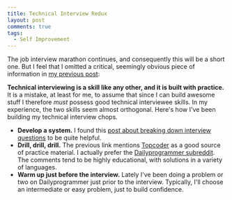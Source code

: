 ```yaml
---
title: Technical Interview Redux
layout: post
comments: true
tags:
  - Self Improvement
---
```

The job interview marathon continues, and consequently this will be a short one. But I feel that I omitted a critical, seemingly obvious piece of information in [my previous post][1]:

**Technical interviewing is a skill like any other, and it is built with practice.** It is a mistake, at least for me, to assume that since I can build awesome stuff I therefore *must* possess good technical interviewee skills. In my experience, the two skills seem almost orthogonal. Here's how I've been building my technical interview chops.
<span id="more"></span>

*   **Develop a system.** I found this [post about breaking down interview questions][2] to be quite helpful.
*   **Drill, drill, drill.** The previous link mentions [Topcoder][3] as a good source of practice material. I actually prefer the [Dailyprogrammer subreddit][4]. The comments tend to be highly educational, with solutions in a variety of languages.
*   **Warm up just before the interview.** Lately I've been doing a problem or two on Dailyprogrammer just prior to the interview. Typically, I'll choose an intermediate or easy problem, just to build confidence.

[1]: http://www.unlimited-code-works.com/2013/07/19/technical-interview-brainfreeze/
[2]: http://simpleprogrammer.com/2011/01/08/solving-problems-breaking-it-down/
[3]: http://www.topcoder.com/
[4]: http://www.reddit.com/r/dailyprogrammer
